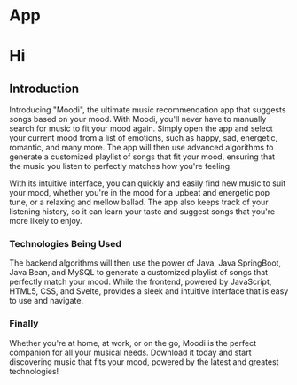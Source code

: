 # App


<h1>Hi</h1>
<h2>Introduction</h2>
<p> Introducing "Moodi", the ultimate music recommendation app that suggests songs based on your mood. With Moodi, you'll never have to manually search for music to fit your mood again. Simply open the app and select your current mood from a list of emotions, such as happy, sad, energetic, romantic, and many more. The app will then use advanced algorithms to generate a customized playlist of songs that fit your mood, ensuring that the music you listen to perfectly matches how you're feeling.


With its intuitive interface, you can quickly and easily find new music to suit your mood, whether you're in the mood for a upbeat and energetic pop tune, or a relaxing and mellow ballad. The app also keeps track of your listening history, so it can learn your taste and suggest songs that you're more likely to enjoy. </p>

<h3>Technologies Being Used </h3>

<p>The backend algorithms will then use the power of Java, Java SpringBoot, Java Bean, and MySQL to generate a customized playlist of songs that perfectly match your mood. While the frontend, powered by JavaScript, HTML5, CSS, and Svelte, provides a sleek and intuitive interface that is easy to use and navigate.</p>

<h3>Finally</h3>
<P>Whether you're at home, at work, or on the go, Moodi is the perfect companion for all your musical needs. Download it today and start discovering music that fits your mood, powered by the latest and greatest technologies!</P>
